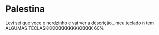# Palestina
Levi sei que voce e nerdzinho e vai ver a descrição...meu teclado n tem ALGUMAS TECLASKKKKKKKKKKKKKKKK 60%
